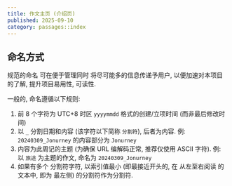 ```yaml
---
title: 作文主页 (介绍页)
published: 2025-09-10
category: passages::index
---
```


## 命名方式

规范的命名 可在便于管理同时 将尽可能多的信息传递予用户, 以便加速对本项目的了解, 提升项目易用性, 可读性.

一般的, 命名遵循以下规则:

1. 前 8 个字符为 UTC+8 时区 `yyyymmdd` 格式的创建/立项时间 (而非最后修改时间)
2. 以 `_` 分割日期和内容 (该字符以下简称 `分割符`), 后者为内容. 例: `20240309_Jonurney` 的内容部分为 `Jonurney`
3. 内容为此周记的主题 (为确保 URL 编解码正常, 推荐仅使用 ASCII 字符). 例: 以 `旅途` 为主题的作文, 命名为 `20240309_Jonurney`
4. 如果有多个 分割符字符, 以索引值最小 (即最接近开头的, 在 从左至右阅读 的文本中, 即为 最左侧) 的分割符作为分割符.
